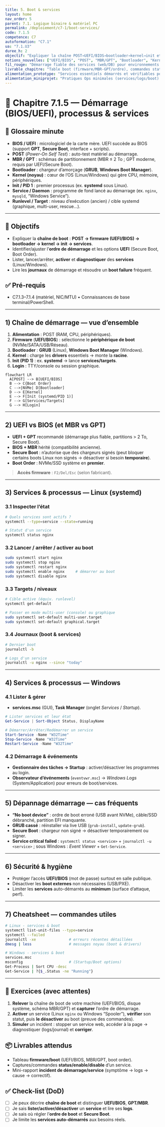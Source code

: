 ```yaml
---
title: 5. Boot & services
layout: home
nav_order: 5
parent: 7.1. Logique binaire & matériel PC
permalink: /deploiement/c7-1/boot-services/
code: 7.1.5
competence: C7
autoformation: "C7.1"
ua: "7.1.U3"
duree_h: 2
objectif: "Expliquer la chaîne POST→UEFI/BIOS→bootloader→kernel→init et gérer services (liste, start/enable, logs)."
notions_nouvelles: ["UEFI/BIOS", "POST", "MBR/GPT", "Bootloader", "Kernel", "Init/PID1", "Service/Daemon", "Target (systemd)"]
fil_rouge: "Démarrage fiable des services (web/DB) pour environnements de dev et démo"
livrable_chapitre: "Table boot (firmware/MBR-GPT/ordre), commandes status/enable/logs, mini-incident résolu"
alimentation_prototype: "Services essentiels démarrés et vérifiables pour la démo N2"
alimentation_miniprojet: "Pratiques Ops minimales (services/logs/boot) pour serveurs N3"
---
```



# 📘 Chapitre 7.1.5 — Démarrage (BIOS/UEFI), processus & services

## 📒 Glossaire minute
- **BIOS / UEFI** : micrologiciel de la carte mère. UEFI succède au BIOS (support **GPT**, **Secure Boot**, interface + scripts).
- **POST** (*Power-On Self Test*) : auto-test matériel au démarrage.
- **MBR / GPT** : schémas de partitionnement (MBR ≤ 2 To ; GPT moderne, requis par UEFI/Secure Boot).
- **Bootloader** : chargeur d’amorçage (**GRUB**, **Windows Boot Manager**).
- **Kernel (noyau)** : cœur de l’OS (Linux/Windows) qui gère CPU, mémoire, périphériques.
- **Init / PID 1** : premier processus (ex. **systemd** sous Linux).
- **Service / Daemon** : programme de fond lancé au démarrage (ex. `nginx`, `mysqld`, “Windows Service”).
- **Runlevel / Target** : niveau d’exécution (ancien) / cible systemd (graphique, multi-user, rescue…).

---

## 🎯 Objectifs
- Expliquer la **chaîne de boot** : **POST → firmware (UEFI/BIOS) → bootloader → kernel → init → services**.
- Identifier/ajuster l’**ordre de démarrage** et les options **UEFI** (Secure Boot, Boot Order).
- Lister, lancer/arrêter, **activer** et **diagnostiquer** des **services** (Linux/Windows).
- Lire les **journaux** de démarrage et résoudre un **boot failure** fréquent.

## ✅ Pré-requis
- C7.1.3–7.1.4 (matériel, NIC/MTU) • Connaissances de base terminal/PowerShell.

---

## 1) Chaîne de démarrage — vue d’ensemble
1. **Alimentation** : POST (RAM, CPU, périphériques).  
2. **Firmware** (**UEFI/BIOS**) : sélectionne le **périphérique de boot** (NVMe/SATA/USB/Réseau).  
3. **Bootloader** : **GRUB** (Linux), **Windows Boot Manager** (Windows).  
4. **Kernel** : charge les **drivers** essentiels → monte la **racine**.  
5. **Init (PID 1)** : ex. **systemd** → lance **services/targets**.  
6. **Login** : TTY/console ou session graphique.

```mermaid
flowchart LR
  A[POST] --> B[UEFI/BIOS]
  B --> C{Boot Order}
  C -->|NVMe| D[Bootloader]
  D --> E[Kernel]
  E --> F[Init (systemd/PID 1)]
  F --> G[Services/Targets]
  G --> H[Login]
````

---

## 2) UEFI vs BIOS (et MBR vs GPT)

* **UEFI + GPT** recommandé (démarrage plus fiable, partitions > 2 To, Secure Boot).
* **BIOS + MBR** hérité (compatibilité ancienne).
* **Secure Boot** : n’autorise que des chargeurs signés (peut bloquer certains boots Linux non signés → désactiver si besoin **temporaire**).
* **Boot Order** : NVMe/SSD système en **premier**.

> **Accès firmware** : `F2/Del/Esc` (selon fabricant).

---

## 3) Services & processus — Linux (systemd)

### 3.1 Inspecter l’état

```bash
# Quels services sont actifs ?
systemctl --type=service --state=running

# Statut d'un service
systemctl status nginx
```

### 3.2 Lancer / arrêter / activer au boot

```bash
sudo systemctl start nginx
sudo systemctl stop nginx
sudo systemctl restart nginx
sudo systemctl enable nginx     # démarrer au boot
sudo systemctl disable nginx
```

### 3.3 Targets / niveaux

```bash
# Cible active (équiv. runlevel)
systemctl get-default

# Passer en mode multi-user (console) ou graphique
sudo systemctl set-default multi-user.target
sudo systemctl set-default graphical.target
```

### 3.4 Journaux (boot & services)

```bash
# Dernier boot
journalctl -b

# Logs d'un service
journalctl -u nginx --since "today"
```

---

## 4) Services & processus — Windows

### 4.1 Lister & gérer

* **services.msc** (GUI), **Task Manager** (onglet *Services* / *Startup*).

```powershell
# Lister services et leur état
Get-Service | Sort-Object Status, DisplayName

# Démarrer/Arrêter/Redémarrer un service
Start-Service -Name "W32Time"
Stop-Service -Name "W32Time"
Restart-Service -Name "W32Time"
```

### 4.2 Démarrage & événements

* **Gestionnaire des tâches → Startup** : activer/désactiver les programmes au login.
* **Observateur d’événements** (`eventvwr.msc`) → *Windows Logs* (System/Application) pour erreurs de boot/services.

---

## 5) Dépannage démarrage — cas fréquents

* **“No boot device”** : ordre de boot erroné (USB avant NVMe), câble/SSD débranché, partition EFI manquante.
* **GRUB cassé** : réinstaller via live USB (`grub-install`, `update-grub`).
* **Secure Boot** : chargeur non signé → désactiver temporairement ou signer.
* **Service critical failed** : `systemctl status <service>` + `journalctl -u <service>` ; sous Windows : *Event Viewer* + `Get-Service`.

---

## 6) Sécurité & hygiène

* Protéger l’accès **UEFI/BIOS** (mot de passe) surtout en salle publique.
* Désactiver les **boot externes** non nécessaires (USB/PXE).
* Limiter les **services** auto-démarrés au **minimum** (surface d’attaque, perf).

---

## 7) Cheatsheet — commandes utiles

```bash
# Linux - services & boot
systemctl list-unit-files --type=service
systemctl --failed
journalctl -xe               # erreurs récentes détaillées
dmesg | less                 # messages noyau (boot & drivers)

# Windows - services & boot
services.msc
msconfig                     # (Startup/Boot options)
Get-Process | Sort CPU -desc
Get-Service | ?{$_.Status -ne "Running"}
```

---

## 🧪 Exercices (avec attentes)

1. **Relever** la chaîne de boot de votre machine (UEFI/BIOS, disque système, schéma MBR/GPT) et **capturer** l’ordre de démarrage.
2. **Activer** un service (Linux `nginx` ou Windows “Spooler”), **vérifier** son statut, puis **le désactiver** au boot (preuve des commandes).
3. **Simuler** un incident : stopper un service web, accéder à la page → diagnostiquer (logs/journal) et **corriger**.

## 📦 Livrables attendus

* Tableau **firmware/boot** (UEFI/BIOS, MBR/GPT, boot order).
* Captures/commandes **status/enable/disable** d’un service.
* Mini-rapport **incident de démarrage/service** (symptôme → logs → cause → correctif).

## ✅ Check-list (DoD)

* [ ] Je peux décrire **chaîne de boot** et distinguer **UEFI/BIOS**, **GPT/MBR**.
* [ ] Je sais **lister/activer/désactiver** un **service** et lire ses **logs**.
* [ ] Je sais où régler l’**ordre de boot** et **Secure Boot**.
* [ ] Je limite les **services auto-démarrés** aux besoins réels.

